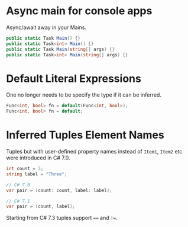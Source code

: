 # Async main for console apps

Async/await away in your Mains.

```csharp
public static Task Main() {}
public static Task<int> Main() {}
public static Task Main(string[] args) {}
public static Task<int> Main(string[] args) {}
```

# Default Literal Expressions

One no longer needs to be specify the type if it can be inferred.

```c#
Func<int, bool> fn = default(Func<int, bool>);
Func<int, bool> fn = default;
```


# Inferred Tuples Element Names

Tuples but with user-defined property names instead of `Item1`, `Item2` etc were introduced in C# 7.0.  


```c#
int count = 3;
string label = "Three";

// C# 7.0
var pair = (count: count, label: label);

// C# 7.1
var pair = (count, label);
```

Starting from C# 7.3 tuples support `==` and `!=`.
